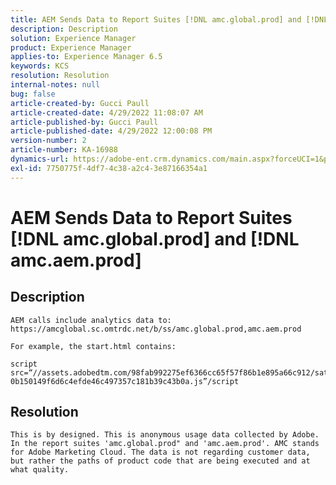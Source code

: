 ```yaml
---
title: AEM Sends Data to Report Suites [!DNL amc.global.prod] and [!DNL amc.aem.prod]
description: Description
solution: Experience Manager
product: Experience Manager
applies-to: Experience Manager 6.5
keywords: KCS
resolution: Resolution
internal-notes: null
bug: false
article-created-by: Gucci Paull
article-created-date: 4/29/2022 11:08:07 AM
article-published-by: Gucci Paull
article-published-date: 4/29/2022 12:00:08 PM
version-number: 2
article-number: KA-16988
dynamics-url: https://adobe-ent.crm.dynamics.com/main.aspx?forceUCI=1&pagetype=entityrecord&etn=knowledgearticle&id=ca7ac9a4-acc7-ec11-a7b6-0022480a10ee
exl-id: 7750775f-4df7-4c38-a2c4-3e87166354a1
---
```

# AEM Sends Data to Report Suites [!DNL amc.global.prod] and [!DNL amc.aem.prod]

## Description



```
AEM calls include analytics data to: https://amcglobal.sc.omtrdc.net/b/ss/amc.global.prod,amc.aem.prod

For example, the start.html contains:

script src=“//assets.adobedtm.com/98fab992275ef6366cc65f57f86b1e895a66c912/satelliteLib-0b150149f6d6c4efde46c497357c181b39c43b0a.js”/script
```





## Resolution



```
This is by designed. This is anonymous usage data collected by Adobe. In the report suites 'amc.global.prod" and 'amc.aem.prod'. AMC stands for Adobe Marketing Cloud. The data is not regarding customer data, but rather the paths of product code that are being executed and at what quality.
```
